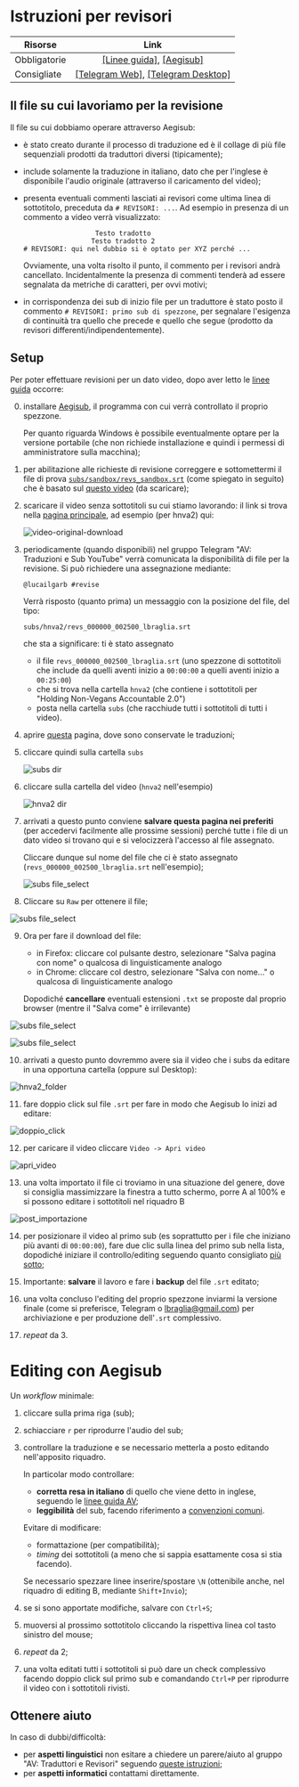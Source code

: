 # Istruzioni per revisori


Risorse | Link 
--------|:----:
Obbligatorie | [[Linee guida]](https://drive.google.com/file/d/1IACZxWdk84rs81ElQ9OWws-aroQZDtxZ/view?usp=sharing), [[Aegisub]](http://www.aegisub.org/)
Consigliate | [[Telegram Web]](https://web.telegram.org), [[Telegram Desktop]](https://desktop.telegram.org/)


## Il file su cui lavoriamo per la revisione

Il file su cui dobbiamo operare attraverso Aegisub:

* è stato creato durante il processo di traduzione ed è il collage di
  più file sequenziali prodotti da traduttori diversi (tipicamente);

* include solamente la traduzione in italiano, dato che per l'inglese
  è disponibile l'audio originale (attraverso il caricamento del
  video);
  
* presenta eventuali commenti lasciati ai revisori come ultima linea
  di sottotitolo, preceduta da `# REVISORI: ...`. Ad esempio
  in presenza di un commento a video verrà visualizzato:
  
  ```
                    Testo tradotto
                   Testo tradotto 2
  # REVISORI: qui nel dubbio si è optato per XYZ perché ...
  ```
  Ovviamente, una volta risolto il punto, il commento per i revisori 
  andrà cancellato. Incidentalmente la presenza di commenti tenderà ad 
  essere segnalata da metriche di caratteri, per ovvi motivi;

* in corrispondenza dei sub di inizio file per un traduttore è stato
  posto il commento `# REVISORI: primo sub di spezzone`, per segnalare
  l'esigenza di continuità tra quello che precede e quello che segue
  (prodotto da revisori differenti/indipendentemente).


## Setup

Per poter effettuare revisioni per un dato video, dopo aver letto le
[linee
guida](https://drive.google.com/file/d/1IACZxWdk84rs81ElQ9OWws-aroQZDtxZ/view?usp=sharing)
occorre:

0. installare [Aegisub](http://www.aegisub.org/), il programma con cui
   verrà controllato il proprio spezzone. 
   
   Per quanto riguarda Windows è possibile eventualmente optare per la
   versione portabile (che non richiede installazione e quindi i
   permessi di amministratore sulla macchina);

1. per abilitazione alle richieste di revisione correggere e
   sottomettermi il file di prova [`subs/sandbox/revs_sandbox.srt`](https://raw.githubusercontent.com/lbraglia/av_it_subs/main/subs/sandbox/revs_sandbox.srt) (come
   spiegato in seguito) che è basato sul [questo video](https://drive.google.com/file/d/1sCzIOzn6hRy0mvu3zgorERCDX_3IwRH0/view?usp=sharing) (da scaricare);

2. scaricare il video senza sottotitoli su cui stiamo lavorando: il
   link si trova nella [pagina principale](README.md), ad esempio (per
   hnva2) qui:

	![video-original-download](img/video_original_download.png)

3. periodicamente (quando disponibili) nel gruppo Telegram "AV:
   Traduzioni e Sub YouTube" verrà comunicata la disponibilità di file
   per la revisione. Si può richiedere una assegnazione mediante:
   
	```
	@lucailgarb #revise
	```
	
	Verrà risposto (quanto prima) un messaggio con la posizione del
	file, del tipo:

	```
	subs/hnva2/revs_000000_002500_lbraglia.srt
	```
	che sta a significare: ti è stato assegnato

	* il file `revs_000000_002500_lbraglia.srt` (uno
	spezzone di sottotitoli che include da quelli aventi inizio a
	`00:00:00` a quelli aventi inizio a `00:25:00`)
	* che si trova nella cartella `hnva2` (che contiene i sottotitoli
	per "Holding Non-Vegans Accountable 2.0")
	* posta nella cartella `subs` (che racchiude tutti i
	sottotitoli di tutti i video).


4. aprire [questa](https://github.com/lbraglia/av_it_subs) pagina, dove sono
   conservate le traduzioni;

5. cliccare quindi sulla cartella `subs`

   ![subs dir](img/subs_dir.png)

6. cliccare sulla cartella del video (`hnva2` nell'esempio)

	![hnva2 dir](img/hnva2_dir.png)

7. arrivati a questo punto conviene **salvare questa pagina nei
   preferiti** (per accedervi facilmente alle prossime sessioni)
   perché tutte i file di un dato video si trovano qui e si
   velocizzerà l'accesso al file assegnato.

   Cliccare dunque sul nome del file che ci è stato assegnato
   (`revs_000000_002500_lbraglia.srt` nell'esempio);

   ![subs file_select](img/revs_file_select.png)

8.  Cliccare su `Raw` per ottenere il file;

   ![subs file_select](img/revs_raw.png)

9.  Ora per fare il download del file:

	* in Firefox: cliccare col pulsante destro, selezionare "Salva pagina con nome" o qualcosa di linguisticamente analogo
	* in Chrome: cliccare col destro, selezionare "Salva con nome..." o qualcosa di linguisticamente analogo
	
	Dopodiché **cancellare** eventuali estensioni `.txt` se proposte dal proprio browser (mentre il "Salva come" è irrilevante)


   ![subs file_select](img/firefox_chrome_rightclick.png)

	
   ![subs file_select](img/firefox_chrome_filesave.png)


10. arrivati a questo punto dovremmo avere sia il video che i subs da editare
   in una opportuna cartella (oppure sul Desktop):

   ![hnva2_folder](img/hnva2_folder.png)

11. fare doppio click sul file `.srt` per fare in modo che Aegisub lo
    inizi ad editare:
	
   ![doppio_click](img/doppio_click_sub.png)

12. per caricare il video cliccare `Video -> Apri video`

   ![apri_video](img/apri_video.png)

13. una volta importato il file ci troviamo in una situazione del
	genere, dove si consiglia massimizzare la finestra a tutto
	schermo, porre A al 100% e si possono editare i sottotitoli
	nel riquadro B

   ![post_importazione](img/post_importazione.png)

14. per posizionare il video al primo sub (es soprattutto per i file
    che iniziano più avanti di `00:00:00`), fare due clic sulla linea
    del primo sub nella lista, dopodiché iniziare il controllo/editing
	seguendo quanto consigliato [più sotto](revise.md#editing-con-aegisub);

15. Importante: **salvare** il lavoro e fare i **backup** del file
    `.srt` editato;

16. una volta concluso l'editing del proprio spezzone inviarmi la
    versione finale (come si preferisce, Telegram o
    lbraglia@gmail.com) per archiviazione e per produzione dell'`.srt`
    complessivo.
	
17. *repeat* da 3.


# Editing con Aegisub

Un *workflow* minimale:
1. cliccare sulla prima riga (sub);
2. schiacciare `r` per riprodurre l'audio del sub;
3. controllare la traduzione e se necessario metterla a posto editando 
   nell'apposito riquadro. 
      
   In particolar modo controllare:
   * **corretta resa in italiano** di quello che viene detto in
	 inglese, seguendo le [linee guida AV](https://drive.google.com/file/d/1IACZxWdk84rs81ElQ9OWws-aroQZDtxZ/view?usp=sharing);
   * **leggibilità** del sub, facendo riferimento 
	 a [convenzioni comuni](guidelines.md).

   Evitare di modificare:
   * formattazione (per compatibilità);
   * *timing* dei sottotitoli (a meno che si sappia esattamente cosa si
	 stia facendo).

   Se necessario spezzare linee inserire/spostare `\N` (ottenibile
   anche, nel riquadro di editing B, mediante `Shift+Invio`);

4. se si sono apportate modifiche, salvare con `Ctrl+S`;
5. muoversi al prossimo sottotitolo cliccando la rispettiva linea col
   tasto sinistro del mouse;
6. *repeat* da 2;
7. una volta editati tutti i sottotitoli si può dare un check
   complessivo facendo doppio click sul primo sub e comandando
   `Ctrl+P` per riprodurre il video con i sottotitoli rivisti.


## Ottenere aiuto
In caso di dubbi/difficoltà:

* per **aspetti linguistici** non esitare a chiedere un parere/aiuto al gruppo
  "AV: Traduttori e Revisori" seguendo [queste istruzioni](help.md);
* per **aspetti informatici** contattami direttamente.
